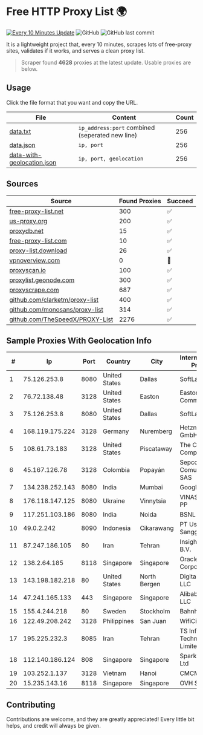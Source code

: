 
# Free HTTP Proxy List 🌍

[![Every 10 Minutes Update](https://github.com/mertguvencli/http-proxy-list/actions/workflows/main.yml/badge.svg?branch=main)](https://github.com/mertguvencli/http-proxy-list/actions/workflows/main.yml)
![GitHub](https://img.shields.io/github/license/mertguvencli/http-proxy-list)
![GitHub last commit](https://img.shields.io/github/last-commit/mertguvencli/http-proxy-list)

It is a lightweight project that, every 10 minutes, scrapes lots of free-proxy sites, validates if it works, and serves a clean proxy list.


> Scraper found **4628** proxies at the latest update. Usable proxies are below.

## Usage

Click the file format that you want and copy the URL.


|File|Content|Count|
|----|-------|-----|
|[data.txt](https://raw.githubusercontent.com/mertguvencli/http-proxy-list/main/proxy-list/data.txt)|`ip_address:port` combined (seperated new line)|256|
|[data.json](https://raw.githubusercontent.com/mertguvencli/http-proxy-list/main/proxy-list/data.json)|`ip, port`|256|
|[data-with-geolocation.json](https://raw.githubusercontent.com/mertguvencli/http-proxy-list/main/proxy-list/data-with-geolocation.json)|`ip, port, geolocation`|256|

## Sources

|Source|Found Proxies|Succeed|
|------|-------------|-------|
|[free-proxy-list.net](https://free-proxy-list.net)|300|✅|
|[us-proxy.org](https://www.us-proxy.org)|200|✅|
|[proxydb.net](http://proxydb.net)|15|✅|
|[free-proxy-list.com](https://free-proxy-list.com/?page=&port=&type%5B%5D=http&type%5B%5D=https&up_time=0&search=Search)|10|✅|
|[proxy-list.download](https://www.proxy-list.download/HTTP)|26|✅|
|[vpnoverview.com](https://vpnoverview.com/privacy/anonymous-browsing/free-proxy-servers)|0|🚫|
|[proxyscan.io](https://www.proxyscan.io)|100|✅|
|[proxylist.geonode.com](https://proxylist.geonode.com/api/proxy-list?limit=300&page=1&sort_by=lastChecked&sort_type=desc&protocols=http,https)|300|✅|
|[proxyscrape.com](https://api.proxyscrape.com/v2/?request=displayproxies&protocol=http&timeout=10000&country=all&ssl=all&anonymity=all)|687|✅|
|[github.com/clarketm/proxy-list](https://raw.githubusercontent.com/clarketm/proxy-list/master/proxy-list-raw.txt)|400|✅|
|[github.com/monosans/proxy-list](https://raw.githubusercontent.com/monosans/proxy-list/main/proxies/http.txt)|314|✅|
|[github.com/TheSpeedX/PROXY-List](https://raw.githubusercontent.com/TheSpeedX/PROXY-List/master/http.txt)|2276|✅|


## Sample Proxies With Geolocation Info

|#|Ip|Port|Country|City|Internet Service Provider|
|-|--|----|-------|----|-------------------------|
|1|75.126.253.8|8080|United States|Dallas|SoftLayer|
|2|76.72.138.48|3128|United States|Easton|Easton Utilities Commission|
|3|75.126.253.8|8080|United States|Dallas|SoftLayer|
|4|168.119.175.224|3128|Germany|Nuremberg|Hetzner Online GmbH|
|5|108.61.73.183|3128|United States|Piscataway|The Constant Company|
|6|45.167.126.78|3128|Colombia|Popayán|Sepcom Comunicaciones SAS|
|7|134.238.252.143|8080|India|Mumbai|Google LLC|
|8|176.118.147.125|8080|Ukraine|Vinnytsia|VINASTERISK, PP|
|9|117.251.103.186|8080|India|Noida|BSNL Internet|
|10|49.0.2.242|8090|Indonesia|Cikarawang|PT Usaha Adi Sanggoro|
|11|87.247.186.105|80|Iran|Tehran|Insightometrics B.V.|
|12|138.2.64.185|8118|Singapore|Singapore|Oracle Corporation|
|13|143.198.182.218|80|United States|North Bergen|DigitalOcean, LLC|
|14|47.241.165.133|443|Singapore|Singapore|Alibaba.com LLC|
|15|155.4.244.218|80|Sweden|Stockholm|Bahnhof AB|
|16|122.49.208.242|3128|Philippines|San Juan|WifiCity, Inc|
|17|195.225.232.3|8085|Iran|Tehran|TS Information Technology Limited|
|18|112.140.186.124|808|Singapore|Singapore|Sparkstation Pte Ltd|
|19|103.252.1.137|3128|Vietnam|Hanoi|CMCMIENBAC|
|20|15.235.143.16|8118|Singapore|Singapore|OVH SAS|



## Contributing

Contributions are welcome, and they are greatly appreciated! Every
little bit helps, and credit will always be given.

